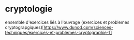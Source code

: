 # cryptologie
ensemble d'exercices liés à l'ouvrage (exercices et problemes cryptograpgiques)[https://www.dunod.com/sciences-techniques/exercices-et-problemes-cryptographie-1]
